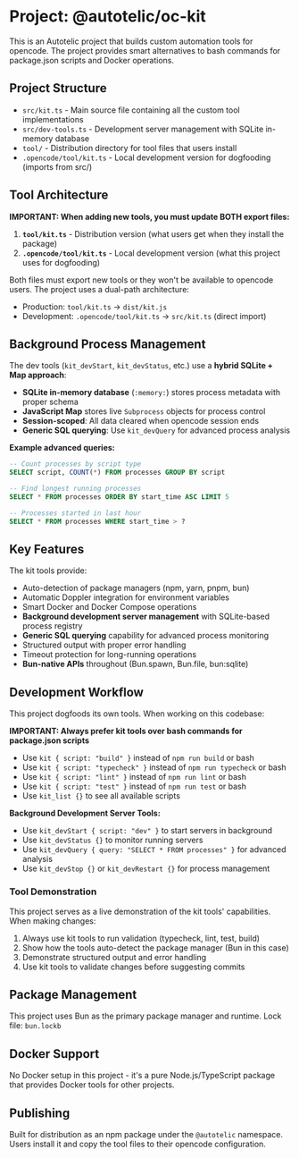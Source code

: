 # Project: @autotelic/oc-kit

This is an Autotelic project that builds custom automation tools for opencode. The project provides smart alternatives to bash commands for package.json scripts and Docker operations.

## Project Structure

- `src/kit.ts` - Main source file containing all the custom tool implementations
- `src/dev-tools.ts` - Development server management with SQLite in-memory database
- `tool/` - Distribution directory for tool files that users install
- `.opencode/tool/kit.ts` - Local development version for dogfooding (imports from src/)

## Tool Architecture

**IMPORTANT: When adding new tools, you must update BOTH export files:**

1. **`tool/kit.ts`** - Distribution version (what users get when they install the package)
2. **`.opencode/tool/kit.ts`** - Local development version (what this project uses for dogfooding)

Both files must export new tools or they won't be available to opencode users. The project uses a dual-path architecture:
- Production: `tool/kit.ts` → `dist/kit.js` 
- Development: `.opencode/tool/kit.ts` → `src/kit.ts` (direct import)

## Background Process Management

The dev tools (`kit_devStart`, `kit_devStatus`, etc.) use a **hybrid SQLite + Map approach**:

- **SQLite in-memory database** (`:memory:`) stores process metadata with proper schema
- **JavaScript Map** stores live `Subprocess` objects for process control
- **Session-scoped**: All data cleared when opencode session ends
- **Generic SQL querying**: Use `kit_devQuery` for advanced process analysis

**Example advanced queries:**
```sql
-- Count processes by script type
SELECT script, COUNT(*) FROM processes GROUP BY script

-- Find longest running processes  
SELECT * FROM processes ORDER BY start_time ASC LIMIT 5

-- Processes started in last hour
SELECT * FROM processes WHERE start_time > ?
```

## Key Features

The kit tools provide:
- Auto-detection of package managers (npm, yarn, pnpm, bun)
- Automatic Doppler integration for environment variables
- Smart Docker and Docker Compose operations
- **Background development server management** with SQLite-based process registry
- **Generic SQL querying** capability for advanced process monitoring
- Structured output with proper error handling
- Timeout protection for long-running operations
- **Bun-native APIs** throughout (Bun.spawn, Bun.file, bun:sqlite)

## Development Workflow

This project dogfoods its own tools. When working on this codebase:

**IMPORTANT: Always prefer kit tools over bash commands for package.json scripts**

- Use `kit { script: "build" }` instead of `npm run build` or bash
- Use `kit { script: "typecheck" }` instead of `npm run typecheck` or bash
- Use `kit { script: "lint" }` instead of `npm run lint` or bash
- Use `kit { script: "test" }` instead of `npm run test` or bash
- Use `kit_list {}` to see all available scripts

**Background Development Server Tools:**
- Use `kit_devStart { script: "dev" }` to start servers in background
- Use `kit_devStatus {}` to monitor running servers
- Use `kit_devQuery { query: "SELECT * FROM processes" }` for advanced analysis
- Use `kit_devStop {}` or `kit_devRestart {}` for process management

### Tool Demonstration
This project serves as a live demonstration of the kit tools' capabilities. When making changes:
1. Always use kit tools to run validation (typecheck, lint, test, build)
2. Show how the tools auto-detect the package manager (Bun in this case)
3. Demonstrate structured output and error handling
4. Use kit tools to validate changes before suggesting commits

## Package Management

This project uses Bun as the primary package manager and runtime. Lock file: `bun.lockb`

## Docker Support

No Docker setup in this project - it's a pure Node.js/TypeScript package that provides Docker tools for other projects.

## Publishing

Built for distribution as an npm package under the `@autotelic` namespace. Users install it and copy the tool files to their opencode configuration.